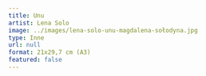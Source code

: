 ```yaml
---
title: Unu
artist: Lena Solo
image: ../images/lena-solo-unu-magdalena-sołodyna.jpg
type: Inne
url: null
format: 21x29,7 cm (A3)
featured: false
---
```

